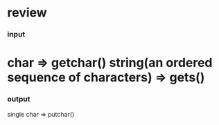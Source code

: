 # review
### input
char => getchar()
string(an ordered sequence of characters) => gets()
================================================================
### output
single char  =>  putchar()
